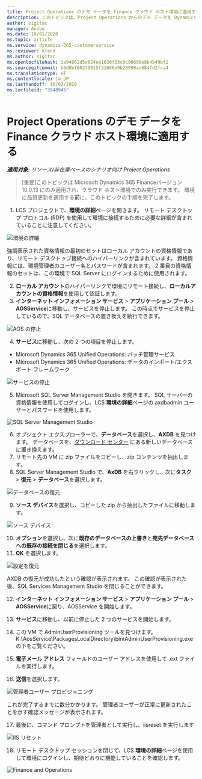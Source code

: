 ```yaml
---
title: Project Operations のデモ データを Finance クラウド ホスト環境に適用する
description: このトピックは、Project Operations からのデモ データを Dynamics 365 Finance のクラウド ホスト環境に適用する方法を説明しています。
author: sigitac
manager: Annbe
ms.date: 10/01/2020
ms.topic: article
ms.service: dynamics-365-customerservice
ms.reviewer: kfend
ms.author: sigitac
ms.openlocfilehash: 1a94862d5a024eb1630f33c0c96699e8b4b49bf2
ms.sourcegitcommit: b9d8bf00239815f31686e9b28998ac684fd2fca4
ms.translationtype: HT
ms.contentlocale: ja-JP
ms.lasthandoff: 10/02/2020
ms.locfileid: "3948945"
---
```

# <a name="apply-project-operations-demo-data-to-a-finance-cloud-hosted-environment"></a>Project Operations のデモ データを Finance クラウド ホスト環境に適用する

_**適用対象:** リソース/非在庫ベースのシナリオ向け Project Operations_

>[重要]このトピックは Microsoft Dynamics 365 Financeバージョン 10.0.13 にのみ適用され、クラウド ホスト環境でのみ実行できます。 環境に品質更新を適用する**前**に、このトピックの手順を完了します。

1. LCS プロジェクトで、**環境の詳細**ページを開きます。 リモート デスクトップ プロトコル (RDP) を使用して環境に接続するために必要な詳細が含まれていることに注意してください。

![ 環境の詳細](./media/1EnvironmentDetails.png)

強調表示された資格情報の最初のセットはローカル アカウントの資格情報であり、リモート デスクトップ接続へのハイパーリンクが含まれています。 資格情報には、環境管理者のユーザー名とパスワードが含まれます。 2 番目の資格情報のセットは、この環境で SQL Server にログインするために使用されます。

2. **ローカル アカウント**のハイパーリンクで環境にリモート接続し、**ローカルアカウントの資格情報**を使用して認証します。
3. **インターネット インフォメーション サービス** > **アプリケーション プール** > **AOSService**に移動し、サービスを停止します。 この時点でサービスを停止しているので、SQL データベースの置き換えを続行できます。

![AOS の停止](./media/2StopAOS.png)

4. **サービス**に移動し、次の 2 つの項目を停止します。

- Microsoft Dynamics 365 Unified Operations: バッチ管理サービス
- Microsoft Dynamics 365 Unified Operations: データのインポート/エクスポート フレームワーク

![サービスの停止](./media/3StopServices.png)

5. Microsoft SQL Server Management Studio を開きます。 SQL サーバーの資格情報を使用してログインし、LCS **環境の詳細**ページの axdbadmin ユーザーとパスワードを使用します。

![SQL Server Management Studio](./media/4SSMS.png)

6. オブジェクト エクスプローラーで、**データベース**を選択し、**AXDB** を見つけます。 データベースを、[ダウンロード センター](https://download.microsoft.com/download/1/a/3/1a314bd2-b082-4a87-abdc-1ba26c92b63d/ProjOpsDemoDataFOGARelease.zip) にある新しいデータベースに置き換えます。 
7. リモート先の VM に zip ファイルをコピーし、zip コンテンツを抽出します。
8. SQL Server Management Studio で、**AxDB** を右クリックし、次に**タスク** > **復元** > **データベース**を選択します。

![データベースの復元](./media/5RestoreDatabase.png)

9. **ソース デバイス**を選択し、コピーした zip から抽出したファイルに移動します。

![ソース デバイス](./media/6SourceDevice.png)

10. **オプション**を選択し、次に**既存のデータベースの上書き**と**宛先データベースへの既存の接続を閉じる**を選択します。 
11. **OK** を選択します。

![設定を復元](./media/7RestoreSetting.png)

AXDB の復元が成功したという確認が表示されます。 この確認が表示された後、SQL Services Management Studio を閉じることができます。

12. **インターネット インフォメーション サービス** > **アプリケーション プール** > **AOSService**に戻り、AOSService を開始します。
13. **サービス**に移動し、以前に停止した 2 つのサービスを開始します。

14. この VM で AdminUserProvisioning ツールを見つけます。 K:\AosService\PackagesLocalDirectory\bin\AdminUserProvisioning.exe の下をご覧ください。
15. **電子メール アドレス** フィールドのユーザー アドレスを使用して .ext ファイルを実行します。 
16. **送信**を選択します。

![管理者ユーザー プロビジョニング](./media/8AdminUserProvisioning.png)

これが完了するまでに数分かかります。 管理者ユーザーが正常に更新されたことを示す確認メッセージが表示されます。

17. 最後に、コマンド プロンプトを管理者として実行し、iisreset を実行します

![IIS リセット](./media/9IISReset.png)

18. リモート デスクトップ セッションを閉じて、LCS **環境の詳細**ページを使用して環境にログインし、期待どおりに機能していることを確認します。

![Finance and Operations](./media/10FinanceAndOperations.png)
